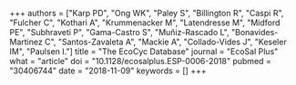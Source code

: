 +++
authors = ["Karp PD", "Ong WK", "Paley S", "Billington R", "Caspi R", "Fulcher C", "Kothari A", "Krummenacker M", "Latendresse M", "Midford PE", "Subhraveti P", "Gama-Castro S", "Muñiz-Rascado L", "Bonavides-Martinez C", "Santos-Zavaleta A", "Mackie A", "Collado-Vides J", "Keseler IM", "Paulsen I."]
title = "The EcoCyc Database"
journal = "EcoSal Plus"
what = "article"
doi = "10.1128/ecosalplus.ESP-0006-2018"
pubmed = "30406744"
date = "2018-11-09"
keywords = []
+++


